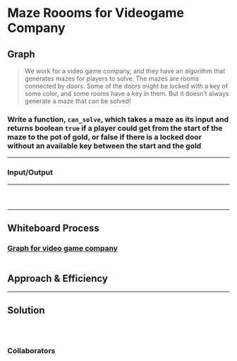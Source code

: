 # Maze Roooms for Videogame Company

## Graph

>We work for a video game company, and they have an algorithm that generates mazes for players to solve. The mazes are rooms connected by doors. Some of the doors might be locked with a key of some color, and some rooms have a key in them. But it doesn’t always generate a maze that can be solved!

### Write a function, `can_solve`, which takes a maze as its input and returns boolean `true` if a player could get from the start of the maze to the pot of gold, or false if there is a locked door without an available key between the start and the gold

---

### Input/Output


---

```



```

---

## Whiteboard Process

### [Graph for video game company](https://miro.com/app/board/uXjVPdgoi_Q=/)

![]()

## Approach & Efficiency

---

## Solution

```



```

### Collaborators
